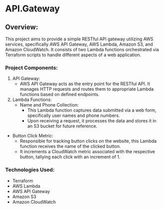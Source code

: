 # API.Gateway
## Overview:
This project aims to provide a simple RESTful API gateway utilizing AWS services, specifically AWS API Gateway, AWS Lambda, Amazon S3, and Amazon CloudWatch. It consists of two Lambda functions orchestrated via Terraform scripts to handle different aspects of a web application.
### Project Components:
1. API Gateway:
   * AWS API Gateway acts as the entry point for the RESTful API. It manages HTTP requests and routes them to appropriate Lambda functions based on defined endpoints.
2. Lambda Functions:
   * Name and Phone Collection:
     * This Lambda function captures data submitted via a web form, specifically user names and phone numbers.
     * Upon receiving a request, it processes the data and stores it in an S3 bucket for future reference.
  
  * Button Click Metric:
      * Responsible for tracking button clicks on the website, this Lambda function receives the name of the clicked button.
      * It increments a CloudWatch metric associated with the respective button, tallying each click with an increment of 1.

### Technologies Used:
* Terraform
* AWS Lambda
* AWS API Gateway
* Amazon S3
* Amazon CloudWatch
